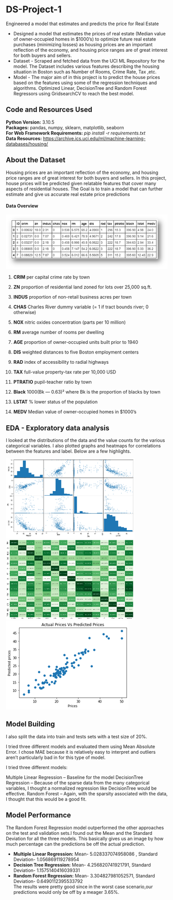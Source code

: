 # DS-Project-1
Engineered a model that estimates and predicts the price for Real Estate

* Designed a model that estimates the prices of real estate (Median value of owner-occupied homes in $1000’s) to optimize future real estate purchases (minimizing losses) as housing prices are an important reflection of the economy, and housing price ranges are of great interest for both buyers and sellers.
* Dataset - Scraped and fetched data from the UCI ML Repository for the model. The Dataset includes various features describing the housing situation in Boston such as Number of Rooms, Crime Rate, Tax ,etc.
* Model - The major aim of in this project is to predict the house prices based on the features using some of the regression techniques and algorithms. Optimized Linear, DecisionTree and Random Forest Regressors using GridsearchCV to reach the best model.

## Code and Resources Used ##
**Python Version:** 3.10.5 <br />
**Packages:** pandas, numpy, sklearn, matplotlib, seaborn <br />
**For Web Framework Requirements:** _pip install -r requirements.txt_ <br />
**Data Resources:** <https://archive.ics.uci.edu/ml/machine-learning-databases/housing/>

## About the Dataset ##
Housing prices are an important reflection of the economy, and housing price ranges are of great interest for both buyers and sellers. In this project, house prices will be predicted given relatable features that cover many aspects of residential houses. The Goal is to train a model that can further estimate and give us accurate real estate price predictions
#### Data Overview ####
![](dataset%20overvieww.png "Data Overview")
1. **CRIM** per capital crime rate by town <br />

2. **ZN** proportion of residential land zoned for lots over 25,000 sq.ft. <br />

3. **INDUS** proportion of non-retail business acres per town <br />

4. **CHAS** Charles River dummy variable (= 1 if tract bounds river; 0 otherwise) <br />

5. **NOX** nitric oxides concentration (parts per 10 million) <br />

6. **RM** average number of rooms per dwelling <br />

7. **AGE** proportion of owner-occupied units built prior to 1940 <br />

8. **DIS** weighted distances to five Boston employment centers <br />

9. **RAD** index of accessibility to radial highways <br />

10. **TAX** full-value property-tax rate per 10,000 USD <br />

11. **PTRATIO** pupil-teacher ratio by town <br />

12. **Black** 1000(Bk — 0.63)² where Bk is the proportion of blacks by town <br />

13. **LSTAT** % lower status of the population <br />

14. **MEDV** Median value of owner-occupied homes in $1000’s

## EDA - Exploratory data analysis ## 
I looked at the distributions of the data and the value counts for the various categorical variables. I also plotted graphs and heatmaps for correlations between the features and label. Below are a few highlights.

<img src="attribute_scattermatrix.png" width="400" height="250">
<img src="correlation_heatmap.png" width="400" height="250">
<img src="actualvspredicted.png" >

## Model Building ##
I also split the data into train and tests sets with a test size of 20%.

I tried three different models and evaluated them using Mean Absolute Error. I chose MAE because it is relatively easy to interpret and outliers aren’t particularly bad in for this type of model.

I tried three different models:

Multiple Linear Regression – Baseline for the model
DecisionTree Regression – Because of the sparse data from the many categorical variables, I thought a normalized regression like DecisionTree would be effective.
Random Forest – Again, with the sparsity associated with the data, I thought that this would be a good fit.

## Model Performance ##
The Random Forest Regression model outperformed the other approaches on the test and validation sets.I found out the Mean and the Standard Deviation for all the three models. This basically gives us an image by how much percentage can the predictions be off the actual prediction.
* **Multiple Linear Regression:**   Mean- 5.028337074958086 , Standard Deviation- 1.056869119278954
* **Decision Tree Regression:** Mean- 4.256820741921791,
   Standard Deviation- 1.1575140416039331
* **Random Forest Regression:** Mean- 3.304827981052571, 
   Standard Deviation- 0.6490112395533792 <br />
The results were pretty good since in the worst case scenario,our predictions would only be off by a meager 3.65%.



